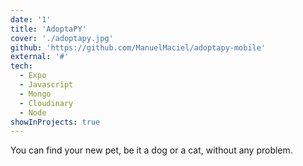 ```yaml
---
date: '1'
title: 'AdoptaPY'
cover: './adoptapy.jpg'
github: 'https://github.com/ManuelMaciel/adoptapy-mobile'
external: '#'
tech:
  - Expo
  - Javascript
  - Mongo
  - Cloudinary
  - Node 
showInProjects: true
---
```


You can find your new pet, be it a dog or a cat, without any problem.
